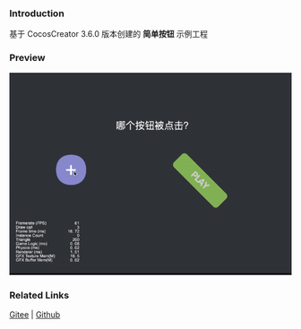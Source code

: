 ### Introduction

基于 CocosCreator 3.6.0 版本创建的 **简单按钮** 示例工程

### Preview
![image](../../../gif/202203/2022030201.gif)

### Related Links
[Gitee](https://gitee.com/mirrors_cocos-creator/example-cases/tree/v2.4.3/assets/cases/02_ui/03_button) | [Github](https://github.com/cocos-creator/example-cases/tree/v2.4.3/assets/cases/02_ui/03_button)